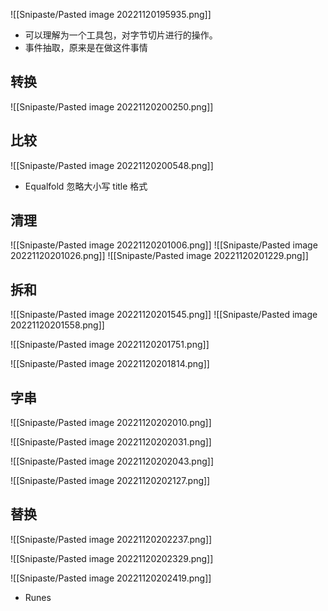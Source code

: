 ![[Snipaste/Pasted image 20221120195935.png]]

- 可以理解为一个工具包，对字节切片进行的操作。
- 事件抽取，原来是在做这件事情


## 转换 

![[Snipaste/Pasted image 20221120200250.png]]

## 比较

![[Snipaste/Pasted image 20221120200548.png]]

- Equalfold 忽略大小写 title 格式

## 清理

![[Snipaste/Pasted image 20221120201006.png]]
![[Snipaste/Pasted image 20221120201026.png]]
![[Snipaste/Pasted image 20221120201229.png]]


## 拆和

![[Snipaste/Pasted image 20221120201545.png]]
![[Snipaste/Pasted image 20221120201558.png]]

![[Snipaste/Pasted image 20221120201751.png]]

![[Snipaste/Pasted image 20221120201814.png]]

## 字串

![[Snipaste/Pasted image 20221120202010.png]]

![[Snipaste/Pasted image 20221120202031.png]]

![[Snipaste/Pasted image 20221120202043.png]]

![[Snipaste/Pasted image 20221120202127.png]]

## 替换

![[Snipaste/Pasted image 20221120202237.png]]

![[Snipaste/Pasted image 20221120202329.png]]

![[Snipaste/Pasted image 20221120202419.png]]

- Runes

